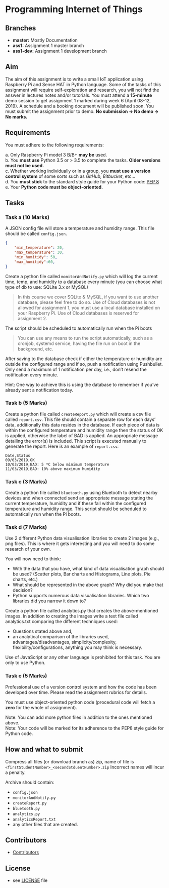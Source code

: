 # Programming Internet of Things

## Branches

- **master:** Mostly Documentation
- **ass1:** Assignment 1 master branch
- **ass1-dev:** Assignment 1 development branch

## Aim

The aim of this assignment is to write a small IoT application using Raspberry Pi and Sense HAT in
Python language.
Some of the tasks of this assignment will require self-exploration and research, you will not find the
answer in lectures notes and/or tutorials.
You must attend a **15-minute** demo session to get assignment 1 marked during week 6
(April 08-12, 2019). A schedule and a booking document will be published soon. You must submit
the assignment prior to demo. **No submission → No demo → No marks.**

## Requirements

You must adhere to the following requirements:

a. Only Raspberry Pi model 3 B/B+ **may be** used.  
b. You **must use** Python 3.5 or > 3.5 to complete the tasks. **Older versions must not be used.**  
c. Whether working individually or in a group, you **must use a version control system** of some sorts such as *GitHub, Bitbucket*, etc...  
d. You **must stick** to the standard style guide for your Python code: [PEP 8](https://www.python.org/dev/peps/pep-0008/)  
e. Your **Python code must be object-oriented.**  

## Tasks

### Task a (10 Marks)

A JSON config file will store a temperature and humidity range. This file should be called `config.json`.

```json
{
    "min_temperature": 20,
    "max_temperature": 30,
    "min_humitidy": 50,
    "max_humitidy":60,
}
```

Create a python file called `monitorAndNotify.py` which will log the current time, temp, and humidity to a database every minute (you can choose what type of db to use: SQLite 3.x or MySQL)

> In this course we cover SQLite & MySQL, if you want to use another database, please feel free to do so. Use of Cloud databases is not allowed for assignment 1, you must use a local database installed on your Raspberry Pi. Use of Cloud databases is reserved for assignment 2.

The script should be scheduled to automatically run when the Pi boots

> You can use any means to run the script automatically, such as a cronjob, systemd service, having the file run on boot in the background, etc.

After saving to the database check if either the temperature or humidity are outside the
configured range and if so, push a notification using Pushbullet. Only send a maximum of 1
notification per day, i.e., don’t resend the notification every minute.

Hint: One way to achieve this is using the database to remember if you’ve already sent a
notification today.

### Task b (5 Marks)

Create a python file called `createReport.py` which will create a csv file called `report.csv`. This file should contain a separate row for each days’ data, additionally this data resides in the database. If each piece of data is within the configured temperature and humidity range then the status of OK is applied, otherwise the label of BAD is applied. An appropriate message detailing the error(s) is included. This script is executed manually to generate the report. Here is an example of `report.csv`:

```csv
Date,Status
09/03/2019,OK
10/03/2019,BAD: 5 *C below minimum temperature
11/03/2019,BAD: 10% above maximum humidity
```

### Task c (3 Marks)

Create a python file called `bluetooth.py` using Bluetooth to detect
nearby devices and when connected send an appropriate message stating the current
temperature, humidity and if these fall within the configured temperature and humidity
range.
This script should be scheduled to automatically run when the Pi boots.

### Task d (7 Marks)

Use 2 different Python data visualisation libraries to create 2 images (e.g., png files). This is where it gets interesting and you will need to do some research of your own.

You will now need to think:

- With the data that you have, what kind of data visualisation graph should be used? (Scatter plots, Bar charts and Histograms, Line plots, Pie charts, etc.)
- What should be represented in the above graph? Why did you make that decision?
- Python supports numerous data visualisation libraries. Which two libraries did you narrow it down to?

Create a python file called analytics.py that creates the above-mentioned images.
In addition to creating the images write a text file called analytics.txt comparing the different techniques used:

- Questions stated above and,
- an analytical comparison of the libraries used, advantages/disadvantages, simplicity/complexity, flexibility/configurations, anything you may think is necessary.

Use of JavaScript or any other language is prohibited for this task. You are only to use Python.

### Task e (5 Marks)

Professional use of a version control system and how the code has been developed over time. Please read the assignment rubrics for details.

You must use object-oriented python code (procedural code will fetch a **zero** for the
whole of assignment).

Note: You can add more python files in addition to the ones mentioned above.  
Note: Your code will be marked for its adherence to the PEP8 style guide for Python code.

## How and what to submit

Compress all files (or download branch as) zip, name of file is `<firstStudentNumber>_<secondStduentNumber>.zip` Incorrect names will incur a penalty.

Archive should contain:

- `config.json`
- `monitorAndNotify.py`
- `createReport.py`
- `bluetooth.py`
- `analytics.py`
- `analyticsReport.txt`
- any other files that are created.

## Contributors

- [Contributors](https://github.com/Volkor3-16/piot/graphs/contributors)

## License

- see [LICENSE](https://github.com/Volkor3-16/piot/blob/master/LICENSE.md) file
